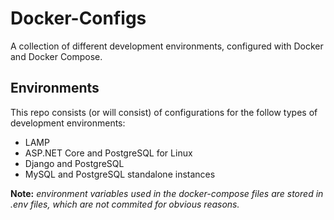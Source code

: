 # Docker-Configs

A collection of different development environments, configured with Docker and Docker Compose.

## Environments

This repo consists (or will consist) of configurations for the follow types of development environments:

* LAMP
* ASP.NET Core and PostgreSQL for Linux
* Django and PostgreSQL
* MySQL and PostgreSQL standalone instances

**Note:** *environment variables used in the docker-compose files are stored in .env files, which are not commited for obvious reasons.*
